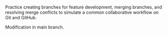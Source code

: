 Practice creating branches for feature development, merging branches, and resolving merge conflicts to simulate a common collaborative workflow on Git and GitHub.


 Modification in main branch.
